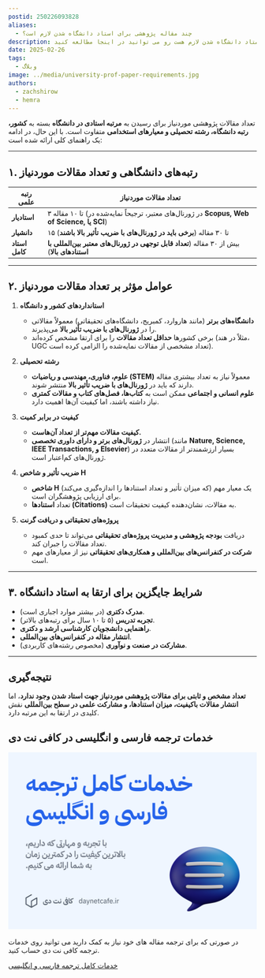 ```yaml
---
postid: 250226093828
aliases:
  - چند مقاله پژوهشی برای استاد دانشگاه شدن لازم است؟
description: راهنمای کلی تعداد مقاله های پژوهشی که برای استاد دانشگاه شدن لازم هست رو می توانید در اینجا مطالعه کنید.
date: 2025-02-26
tags:
  - وبلاگ
image: ../media/university-prof-paper-requirements.jpg
authors:
  - zachshirow
  - hemra
---
```



تعداد مقالات پژوهشی موردنیاز برای رسیدن به **مرتبه استادی در دانشگاه** بسته به **کشور، رتبه دانشگاه، رشته تحصیلی و معیارهای استخدامی** متفاوت است. با این حال، در ادامه یک راهنمای کلی ارائه شده است:

---

## **۱. رتبه‌های دانشگاهی و تعداد مقالات موردنیاز**

|**رتبه علمی**|**تعداد مقالات موردنیاز**|
|---|---|
|**استادیار**|۳ تا ۱۰ مقاله (در ژورنال‌های معتبر، ترجیحاً نمایه‌شده در **Scopus, Web of Science, یا SCI**)|
|**دانشیار**|۱۵ تا ۳۰ مقاله (**برخی باید در ژورنال‌های با ضریب تأثیر بالا باشند**)|
|**استاد کامل**|بیش از ۳۰ مقاله (**تعداد قابل توجهی در ژورنال‌های معتبر بین‌المللی با استنادهای بالا**)|

---

## **۲. عوامل مؤثر بر تعداد مقالات موردنیاز**

1. **استانداردهای کشور و دانشگاه**
    
    - **دانشگاه‌های برتر** (مانند هاروارد، کمبریج، دانشگاه‌های تحقیقاتی) معمولاً مقالاتی را در **ژورنال‌های با ضریب تأثیر بالا** می‌پذیرند.
    - برخی کشورها **حداقل تعداد مقالات** را برای ارتقا مشخص کرده‌اند (مثلاً در هند، UGC تعداد مشخصی از مقالات نمایه‌شده را الزامی کرده است).
2. **رشته تحصیلی**
    
    - **علوم، فناوری، مهندسی و ریاضیات (STEM)** معمولاً نیاز به تعداد بیشتری مقاله دارند که باید در **ژورنال‌های با ضریب تأثیر بالا** منتشر شوند.
    - **علوم انسانی و اجتماعی** ممکن است به **کتاب‌ها، فصل‌های کتاب و مقالات کمتری** نیاز داشته باشند، اما کیفیت آن‌ها اهمیت دارد.
3. **کیفیت در برابر کمیت**
    
    - **کیفیت مقالات مهم‌تر از تعداد آن‌هاست.**
    - انتشار در **ژورنال‌های برتر و دارای داوری تخصصی** (مانند **Nature, Science, IEEE Transactions, و Elsevier**) بسیار ارزشمندتر از مقالات متعدد در ژورنال‌های کم‌اعتبار است.
4. **ضریب تأثیر و شاخص H**
    
    - **شاخص H** (که میزان تأثیر و تعداد استنادها را اندازه‌گیری می‌کند) یک معیار مهم برای ارزیابی پژوهشگران است.
    - تعداد **استنادها (Citations)** به مقالات، نشان‌دهنده کیفیت تحقیقات است.
5. **پروژه‌های تحقیقاتی و دریافت گرنت**
    
    - دریافت **بودجه پژوهشی و مدیریت پروژه‌های تحقیقاتی** می‌تواند تا حدی کمبود تعداد مقالات را جبران کند.
    - **شرکت در کنفرانس‌های بین‌المللی و همکاری‌های تحقیقاتی** نیز از معیارهای مهم است.

---

## **۳. شرایط جایگزین برای ارتقا به استاد دانشگاه**

- **مدرک دکتری** (در بیشتر موارد اجباری است).
- **تجربه تدریس** (۵ تا ۱۰ سال برای رتبه‌های بالاتر).
- **راهنمایی دانشجویان کارشناسی ارشد و دکتری**.
- **انتشار مقاله در کنفرانس‌های بین‌المللی**.
- **مشارکت در صنعت و نوآوری** (مخصوص رشته‌های کاربردی).

---

## **نتیجه‌گیری**

**تعداد مشخص و ثابتی برای مقالات پژوهشی موردنیاز جهت استاد شدن وجود ندارد**، اما **انتشار مقالات باکیفیت، میزان استنادها، و مشارکت علمی در سطح بین‌المللی** نقش کلیدی در ارتقا به این مرتبه دارد.

## خدمات ترجمه فارسی و انگلیسی در کافی نت دی

![](../media/translation-services.jpg)

در صورتی که برای ترجمه مقاله های خود نیاز به کمک دارید می توانید روی خدمات ترجمه کافی نت دی حساب کنید. 

[خدمات کامل ترجمه فارسی و انگلیسی](../services/translation-services.md)
